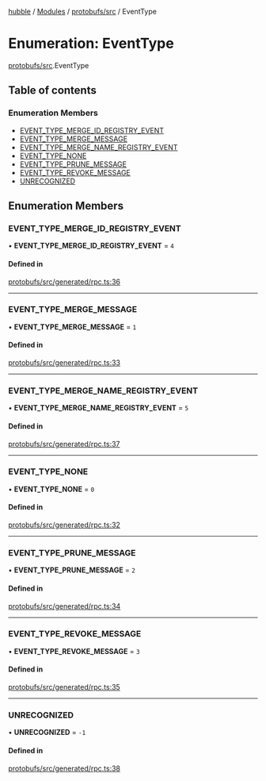 [hubble](../README.md) / [Modules](../modules.md) / [protobufs/src](../modules/protobufs_src.md) / EventType

# Enumeration: EventType

[protobufs/src](../modules/protobufs_src.md).EventType

## Table of contents

### Enumeration Members

- [EVENT\_TYPE\_MERGE\_ID\_REGISTRY\_EVENT](protobufs_src.EventType.md#event_type_merge_id_registry_event)
- [EVENT\_TYPE\_MERGE\_MESSAGE](protobufs_src.EventType.md#event_type_merge_message)
- [EVENT\_TYPE\_MERGE\_NAME\_REGISTRY\_EVENT](protobufs_src.EventType.md#event_type_merge_name_registry_event)
- [EVENT\_TYPE\_NONE](protobufs_src.EventType.md#event_type_none)
- [EVENT\_TYPE\_PRUNE\_MESSAGE](protobufs_src.EventType.md#event_type_prune_message)
- [EVENT\_TYPE\_REVOKE\_MESSAGE](protobufs_src.EventType.md#event_type_revoke_message)
- [UNRECOGNIZED](protobufs_src.EventType.md#unrecognized)

## Enumeration Members

### EVENT\_TYPE\_MERGE\_ID\_REGISTRY\_EVENT

• **EVENT\_TYPE\_MERGE\_ID\_REGISTRY\_EVENT** = ``4``

#### Defined in

[protobufs/src/generated/rpc.ts:36](https://github.com/vinliao/hubble/blob/4e20c6c/packages/protobufs/src/generated/rpc.ts#L36)

___

### EVENT\_TYPE\_MERGE\_MESSAGE

• **EVENT\_TYPE\_MERGE\_MESSAGE** = ``1``

#### Defined in

[protobufs/src/generated/rpc.ts:33](https://github.com/vinliao/hubble/blob/4e20c6c/packages/protobufs/src/generated/rpc.ts#L33)

___

### EVENT\_TYPE\_MERGE\_NAME\_REGISTRY\_EVENT

• **EVENT\_TYPE\_MERGE\_NAME\_REGISTRY\_EVENT** = ``5``

#### Defined in

[protobufs/src/generated/rpc.ts:37](https://github.com/vinliao/hubble/blob/4e20c6c/packages/protobufs/src/generated/rpc.ts#L37)

___

### EVENT\_TYPE\_NONE

• **EVENT\_TYPE\_NONE** = ``0``

#### Defined in

[protobufs/src/generated/rpc.ts:32](https://github.com/vinliao/hubble/blob/4e20c6c/packages/protobufs/src/generated/rpc.ts#L32)

___

### EVENT\_TYPE\_PRUNE\_MESSAGE

• **EVENT\_TYPE\_PRUNE\_MESSAGE** = ``2``

#### Defined in

[protobufs/src/generated/rpc.ts:34](https://github.com/vinliao/hubble/blob/4e20c6c/packages/protobufs/src/generated/rpc.ts#L34)

___

### EVENT\_TYPE\_REVOKE\_MESSAGE

• **EVENT\_TYPE\_REVOKE\_MESSAGE** = ``3``

#### Defined in

[protobufs/src/generated/rpc.ts:35](https://github.com/vinliao/hubble/blob/4e20c6c/packages/protobufs/src/generated/rpc.ts#L35)

___

### UNRECOGNIZED

• **UNRECOGNIZED** = ``-1``

#### Defined in

[protobufs/src/generated/rpc.ts:38](https://github.com/vinliao/hubble/blob/4e20c6c/packages/protobufs/src/generated/rpc.ts#L38)
